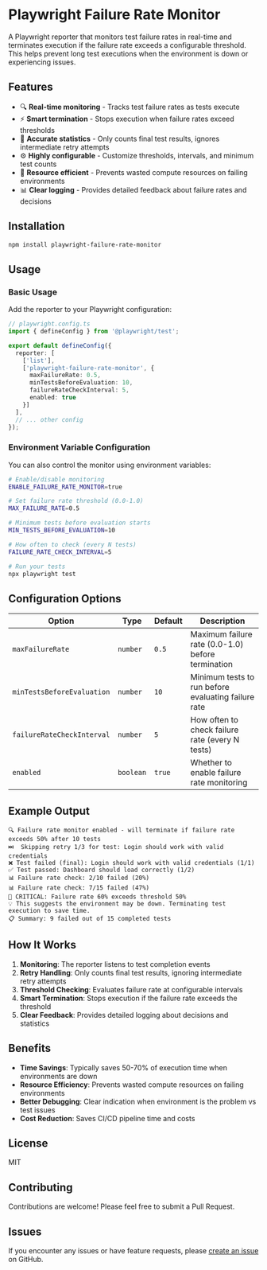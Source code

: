 # Playwright Failure Rate Monitor

A Playwright reporter that monitors test failure rates in real-time and terminates execution if the failure rate exceeds a configurable threshold. This helps prevent long test executions when the environment is down or experiencing issues.

## Features

- 🔍 **Real-time monitoring** - Tracks test failure rates as tests execute
- ⚡ **Smart termination** - Stops execution when failure rates exceed thresholds
- 🎯 **Accurate statistics** - Only counts final test results, ignores intermediate retry attempts
- ⚙️ **Highly configurable** - Customize thresholds, intervals, and minimum test counts
- 💾 **Resource efficient** - Prevents wasted compute resources on failing environments
- 📊 **Clear logging** - Provides detailed feedback about failure rates and decisions

## Installation

```bash
npm install playwright-failure-rate-monitor
```

## Usage

### Basic Usage

Add the reporter to your Playwright configuration:

```typescript
// playwright.config.ts
import { defineConfig } from '@playwright/test';

export default defineConfig({
  reporter: [
    ['list'],
    ['playwright-failure-rate-monitor', {
      maxFailureRate: 0.5,
      minTestsBeforeEvaluation: 10,
      failureRateCheckInterval: 5,
      enabled: true
    }]
  ],
  // ... other config
});
```

### Environment Variable Configuration

You can also control the monitor using environment variables:

```bash
# Enable/disable monitoring
ENABLE_FAILURE_RATE_MONITOR=true

# Set failure rate threshold (0.0-1.0)
MAX_FAILURE_RATE=0.5

# Minimum tests before evaluation starts
MIN_TESTS_BEFORE_EVALUATION=10

# How often to check (every N tests)
FAILURE_RATE_CHECK_INTERVAL=5

# Run your tests
npx playwright test
```

## Configuration Options

| Option | Type | Default | Description |
|--------|------|---------|-------------|
| `maxFailureRate` | `number` | `0.5` | Maximum failure rate (0.0-1.0) before termination |
| `minTestsBeforeEvaluation` | `number` | `10` | Minimum tests to run before evaluating failure rate |
| `failureRateCheckInterval` | `number` | `5` | How often to check failure rate (every N tests) |
| `enabled` | `boolean` | `true` | Whether to enable failure rate monitoring |

## Example Output

```
🔍 Failure rate monitor enabled - will terminate if failure rate exceeds 50% after 10 tests
⏭️  Skipping retry 1/3 for test: Login should work with valid credentials
❌ Test failed (final): Login should work with valid credentials (1/1)
✅ Test passed: Dashboard should load correctly (1/2)
📊 Failure rate check: 2/10 failed (20%)
📊 Failure rate check: 7/15 failed (47%)
🚨 CRITICAL: Failure rate 60% exceeds threshold 50%
💡 This suggests the environment may be down. Terminating test execution to save time.
📋 Summary: 9 failed out of 15 completed tests
```

## How It Works

1. **Monitoring**: The reporter listens to test completion events
2. **Retry Handling**: Only counts final test results, ignoring intermediate retry attempts
3. **Threshold Checking**: Evaluates failure rate at configurable intervals
4. **Smart Termination**: Stops execution if the failure rate exceeds the threshold
5. **Clear Feedback**: Provides detailed logging about decisions and statistics

## Benefits

- **Time Savings**: Typically saves 50-70% of execution time when environments are down
- **Resource Efficiency**: Prevents wasted compute resources on failing environments
- **Better Debugging**: Clear indication when environment is the problem vs test issues
- **Cost Reduction**: Saves CI/CD pipeline time and costs

## License

MIT

## Contributing

Contributions are welcome! Please feel free to submit a Pull Request.

## Issues

If you encounter any issues or have feature requests, please [create an issue](https://github.com/qa-gary-parker/playwright-failure-rate-monitor/issues) on GitHub.
